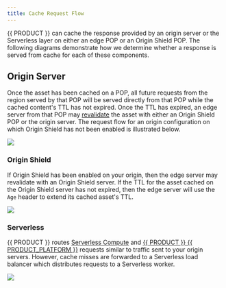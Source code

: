 ```yaml
---
title: Cache Request Flow
---
```


{{ PRODUCT }} can cache the response provided by an origin server or the Serverless layer on either an edge POP or an Origin Shield POP. The following diagrams demonstrate how we determine whether a response is served from cache for each of these components.

## Origin Server

Once the asset has been cached on a POP, all future requests from the region served by that POP will be served directly from that POP while the cached content's TTL has not expired. Once the TTL has expired, an edge server from that POP may [revalidate](/guides/performance/caching#revalidation) the asset with either an Origin Shield POP or the origin server. The request flow for an origin configuration on which Origin Shield has not been enabled is illustrated below.

![](/images/v7/performance/request-flow-edge-origin.png)

### Origin Shield 

If Origin Shield has been enabled on your origin, then the edge server may revalidate with an Origin Shield server. If the TTL for the asset cached on the Origin Shield server has not expired, then the edge server will use the `Age` header to extend its cached asset's TTL. 

![](/images/v7/performance/request-flow-edge-origin-shield-origin.png)

### Serverless

{{ PRODUCT }} routes [Serverless Compute](/guides/performance/serverless_compute) and [{{ PRODUCT }} {{ PRODUCT_PLATFORM }}](/guides/sites_frameworks) requests similar to traffic sent to your origin servers. However, cache misses are forwarded to a Serverless load balancer which distributes requests to a Serverless worker.

![](/images/v7/performance/request-flow-serverless.png)